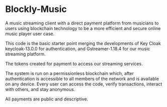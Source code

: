 # Blockly-Music
A music streaming client with a direct payment platform from musicians to users using blockchain technology to be a more efficient and secure online music player user case. 

This code is the basic starter point merging the developments of Key Cloak keycloak-13.0.0 for authentication, and Gstreamer-1.18.4  for our music streaming platform. 

The tokens created for payment to access our streaming services. 

The system is run on a  permissionless blockchain which, after authentication is accessible to all members of the network and is available on any device. Every user can access the code, verify transactions, interact with others, and stay anonymous. 

All payments are public and descriptive. 
